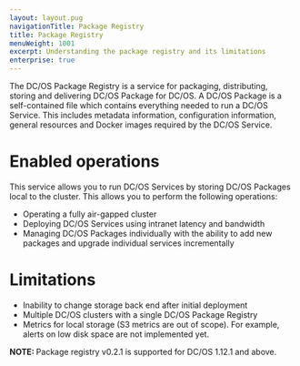 ```yaml
---
layout: layout.pug
navigationTitle: Package Registry
title: Package Registry
menuWeight: 1001
excerpt: Understanding the package registry and its limitations
enterprise: true
---
```


The DC/OS Package Registry is a service for packaging, distributing, storing and delivering DC/OS Package for DC/OS. A DC/OS Package is a self-contained file which contains everything needed to run a DC/OS Service. This includes metadata information, configuration information, general resources and Docker images required by the DC/OS Service.

# Enabled operations

This service allows you to run DC/OS Services by storing DC/OS Packages local to the cluster. This allows you to perform the following operations:

- Operating a fully air-gapped cluster
- Deploying DC/OS Services using intranet latency and bandwidth
- Managing DC/OS Packages individually with the ability to add new packages and upgrade individual services incrementally


# Limitations

- Inability to change storage back end after initial deployment
- Multiple DC/OS clusters with a single DC/OS Package Registry
- Metrics for local storage (S3 metrics are out of scope). For example, alerts on low disk space are not implemented yet.

<p class="message--note"><strong>NOTE: </strong>Package registry v0.2.1 is supported for DC/OS 1.12.1 and above.</p>
